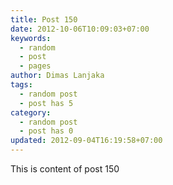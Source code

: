 ```yaml
---
title: Post 150
date: 2012-10-06T10:09:03+07:00
keywords:
  - random
  - post
  - pages
author: Dimas Lanjaka
tags:
  - random post
  - post has 5
category:
  - random post
  - post has 0
updated: 2012-09-04T16:19:58+07:00
---
```

This is content of post 150